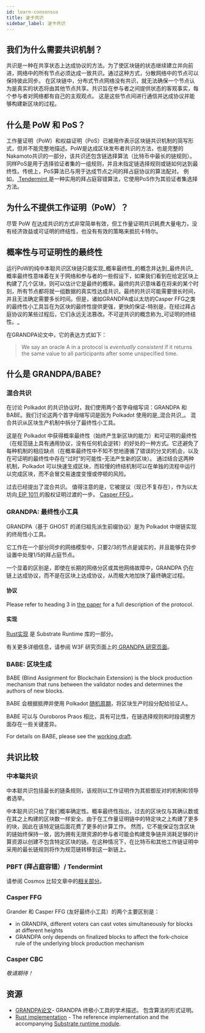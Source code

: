 ```yaml
---
id: learn-consensus
title: 波卡共识
sidebar_label: 波卡共识
---
```


## 我们为什么需要共识机制？

共识是一种在共享状态上达成协议的方法。为了使区块链的状态继续建立并向前进，网络中的所有节点必须达成一致共识。通过这种方式，分散网络中的节点可以保持彼此同步。 在区块链中，分布式节点网络没有共识，就无法确保一个节点认为是真实的状态将由其他节点共享。共识旨在参与者之间提供状态的客观事实，每个参与者对网络都有自己的主观观点。 这是这些节点间进行通信并达成协议并能够构建新区块的过程。

## 什么是 PoW 和 PoS？

工作量证明（PoW）和权益证明（PoS）已被用作表示区块链共识机制的简写形式，但并不能完整地描述。PoW是达成区块发布者共识的方法，也是完整的Nakamoto共识的一部分，该共识还包含链选择算法（比特币中最长的链规则）。同样PoS是用于选择验证者集的一组规则，并且未指定链选择规则或链如何达到最终性。传统上，PoS算法已与用于达成节点之间的拜占庭协议的算法配对。 例如，[ Tendermint ](learn-comparisons-cosmos)是一种实用的拜占庭容错算法，它使用PoS作为其验证者集选择方法。

## 为什么不提供工作证明（PoW）？

尽管 PoW 在达成共识的方式非常简单有效，但工作量证明共识耗费大量电力，没有经济效益或可证明的终结性，也没有有效的策略来抵抗卡特尔。

## 概率性与可证明性的最终性

运行PoW的纯中本聪共识区块链只能实现_概率最终性_的概念并达到_最终共识_ 概率最终性意味着在关于网络和参与者的一些假设下，如果我们看到在给定区块上构建了几个区块，则可以估计它是最终的概率。最终的共识意味着在将来的某个时刻，所有节点都将就一组数据的真实性达成共识。最终的共识可能需要很长时间，并且无法确定需要多长时间。但是，诸如GRANDPA或以太坊的Casper FFG之类的最终性小工具旨在为区块的最终性提供更强，更快的保证-特别是，在经过拜占庭协议的某些过程后，它们永远无法篡改。不可逆共识的概念称为_可证明的终结性。_

在GRANDPA论文中，它的表达方式如下：

> We say an oracle A in a protocol is *eventually consistent* if it returns the same value to all participants after some unspecified time.

## 什么是 GRANDPA/BABE?

### 混合共识

在讨论 Polkadot 的共识协议时，我们使用两个首字母缩写词：GRANDPA 和 BABE。我们讨论这两个首字母缩写词是因为 Polkadot 使用的是_混合共识_。 混合共识从区块生产机制中拆分了最终性小工具。

这是在 Polkadot 中获得概率最终性（始终产生新区块的能力）和可证明的最终性（在规范链上具有通用协议，没有任何机会逆转）的好处的一种方式。它还避免了每种机制的相应缺点（在概率最终性中不知不觉地遵循了错误的分叉的机会，以及在可证明的最终性中存在“过时”的可能性-无法产生新的区块）。 通过结合这两种机制，Polkadot 可以快速生成区块，而较慢的终结机制可以在单独的流程中运行以完成区块，而不会冒交易速度变慢或停顿的风险。

过去已经提出了混合共识。 值得注意的是，它被提议（现已不复存在），作为以太坊向[ EIP 1011 ](http://eips.ethereum.org/EIPS/eip-1011)的股权证明过渡的一步。 [ Casper FFG ](#casper-ffg)。

### GRANDPA: 最终性小工具

GRANDPA（基于 GHOST 的递归祖先派生前缀协议）是为 Polkadot 中继链实现的终局性小工具。

它工作在一个部分同步的网络模型中，只要2/3的节点是诚实的，并且能够在异步设置中处理1/5的拜占庭节点。

一个显着的区别是，即使在长期的网络分区或其他网络故障中，GRANDPA 仍在链上达成协议，而不是在区块上达成协议，从而极大地加快了最终确定过程。

#### 协议

Please refer to heading 3 in [the paper](https://github.com/w3f/consensus/blob/master/pdf/grandpa.pdf) for a full description of the protocol.

#### 实现

[ Rust实现](https://github.com/paritytech/substrate/blob/master/srml/grandpa/src/lib.rs) 是 Substrate Runtime 库的一部分。

有关更多详细信息，请参阅 W3F 研究页面上的[ GRANDPA 研究页面](http://research.web3.foundation/en/latest/polkadot/GRANDPA/)。

### BABE: 区块生成

BABE (Blind Assignment for Blockchain Extension) is the block production mechanism that runs between the validator nodes and determines the authors of new blocks.

BABE 会根据抵押并使用 Polkadot [随机周期](learn-randomness)，将区块生产时段分配给验证人。

BABE 可以与 Ouroboros Praos 相比，具有可比性，在链选择规则和时段调整方面存在一些关键差异。

For details on BABE, please see the [working draft](http://research.web3.foundation/en/latest/polkadot/BABE/Babe/).

## 共识比较

### 中本聪共识

中本聪共识包括最长的链条规则，该规则以工作证明作为其抵御反对的机制和领导者选举。

中本聪共识只给了我们概率确定性。概率最终性指出，过去的区块仅与其确认数或在其之上构建的区块数一样安全。由于在工作量证明链中的特定块之上构建了更多的块，因此在该特定链后面花费了更多的计算工作。 然而，它不能保证包含区块的链始终保持一致，因为拥有无限资源的参与者可能会构建竞争链并消耗足够的计算资源以创建不包含特定区块的链。在这种情况下，在比特币和其他工作链证明中采用的最长链规则将作为规范链转移到这一新链上。

### PBFT (拜占庭容错）/ Tendermint

请参阅 Cosmos 比较文章中的[相关部分](learn-comparisons-cosmos#consensus)。

<!-- ### HoneyBadgerBFT -->

### Casper FFG

Grander 和 Casper FFG (友好最终小工具）的两个主要区别是：

 - in GRANDPA, different voters can cast votes simultaneously for blocks at different heights
 - GRANDPA only depends on finalized blocks to affect the fork-choice rule of the underlying block production mechanism

### Casper CBC

_敬请期待！_

<!-- ### Avalanche -->

## 资源

- [ GRANDPA论文](https://github.com/w3f/consensus/blob/master/pdf/grandpa.pdf)- GRANDPA 终极小工具的学术描述。 包含算法的形式证明。
- [Rust implementation](https://github.com/paritytech/finality-grandpa) - The reference implementation and the accompanying [Substrate runtime module](https://github.com/paritytech/substrate/blob/master/srml/grandpa/src/lib.rs).

<!-- ## Consensus in Polkadot

### Block Production

### Finality Gadget

### NPoS -->

